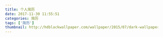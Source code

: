 ```yaml
---
title: 个人简历
date: 2017-11-30 11:55:51
categories: 简历
tags: ['简历']
thumbnail: http://hdblackwallpaper.com/wallpaper/2015/07/dark-wallpaper-35-cool-hd-wallpaper.jpg
---
```


